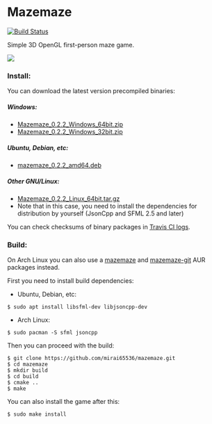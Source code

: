 Mazemaze
========
[![Build Status](https://app.travis-ci.com/rsxrwscjpzdzwpxaujrr/mazemaze.svg?branch=master)](https://app.travis-ci.com/github/rsxrwscjpzdzwpxaujrr/mazemaze)

Simple 3D OpenGL first-person maze game.

![](screenshot.png)

### Install:
You can download the latest version precompiled binaries:

##### Windows:
* [Mazemaze_0.2.2_Windows_64bit.zip](https://github.com/rsxrwscjpzdzwpxaujrr/mazemaze/releases/download/v0.2.2/Mazemaze_0.2.2_Windows_64bit.zip)
* [Mazemaze_0.2.2_Windows_32bit.zip](https://github.com/rsxrwscjpzdzwpxaujrr/mazemaze/releases/download/v0.2.2/Mazemaze_0.2.2_Windows_32bit.zip)

##### Ubuntu, Debian, etc:
* [mazemaze_0.2.2_amd64.deb](https://github.com/rsxrwscjpzdzwpxaujrr/mazemaze/releases/download/v0.2.2/mazemaze_0.2.2_amd64.deb)

##### Other GNU/Linux:
* [Mazemaze_0.2.2_Linux_64bit.tar.gz](https://github.com/rsxrwscjpzdzwpxaujrr/mazemaze/releases/download/v0.2.2/Mazemaze_0.2.2_Linux_64bit.tar.gz)
* Note that in this case, you need to install the dependencies for distribution by yourself (JsonCpp and SFML 2.5 and later)

You can check checksums of binary packages in [Travis CI logs](https://travis-ci.org/rsxrwscjpzdzwpxaujrr/mazemaze/builds).

### Build:
On Arch Linux you can also use a [mazemaze](https://aur.archlinux.org/packages/mazemaze/) and [mazemaze-git](https://aur.archlinux.org/packages/mazemaze-git/) AUR packages instead.

First you need to install build dependencies:
* Ubuntu, Debian, etc:
```
$ sudo apt install libsfml-dev libjsoncpp-dev
```

* Arch Linux:
```
$ sudo pacman -S sfml jsoncpp
```

Then you can proceed with the build:
```
$ git clone https://github.com/mirai65536/mazemaze.git
$ cd mazemaze
$ mkdir build
$ cd build
$ cmake ..
$ make
```

You can also install the game after this:
```
$ sudo make install
```
